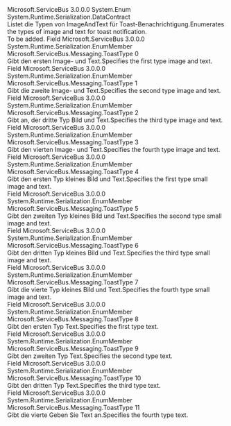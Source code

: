 <Type Name="ToastType" FullName="Microsoft.ServiceBus.Messaging.ToastType">
  <TypeSignature Language="C#" Value="public enum ToastType" />
  <TypeSignature Language="ILAsm" Value=".class public auto ansi sealed ToastType extends System.Enum" />
  <TypeSignature Language="DocId" Value="T:Microsoft.ServiceBus.Messaging.ToastType" />
  <TypeSignature Language="VB.NET" Value="Public Enum ToastType" />
  <TypeSignature Language="F#" Value="type ToastType = " />
  <AssemblyInfo>
    <AssemblyName>Microsoft.ServiceBus</AssemblyName>
    <AssemblyVersion>3.0.0.0</AssemblyVersion>
  </AssemblyInfo>
  <Base>
    <BaseTypeName>System.Enum</BaseTypeName>
  </Base>
  <Attributes>
    <Attribute>
      <AttributeName>System.Runtime.Serialization.DataContract</AttributeName>
    </Attribute>
  </Attributes>
  <Docs>
    <summary><span data-ttu-id="02488-101">Listet die Typen von ImageAndText für Toast-Benachrichtigung.</span><span class="sxs-lookup"><span data-stu-id="02488-101">Enumerates the types of image and text for toast notification.</span></span></summary>
    <remarks>To be added.</remarks>
  </Docs>
  <Members>
    <Member MemberName="ToastImageAndText01">
      <MemberSignature Language="C#" Value="ToastImageAndText01" />
      <MemberSignature Language="ILAsm" Value=".field public static literal valuetype Microsoft.ServiceBus.Messaging.ToastType ToastImageAndText01 = int32(0)" />
      <MemberSignature Language="DocId" Value="F:Microsoft.ServiceBus.Messaging.ToastType.ToastImageAndText01" />
      <MemberSignature Language="VB.NET" Value="ToastImageAndText01" />
      <MemberSignature Language="F#" Value="ToastImageAndText01 = 0" Usage="Microsoft.ServiceBus.Messaging.ToastType.ToastImageAndText01" />
      <MemberType>Field</MemberType>
      <AssemblyInfo>
        <AssemblyName>Microsoft.ServiceBus</AssemblyName>
        <AssemblyVersion>3.0.0.0</AssemblyVersion>
      </AssemblyInfo>
      <Attributes>
        <Attribute>
          <AttributeName>System.Runtime.Serialization.EnumMember</AttributeName>
        </Attribute>
      </Attributes>
      <ReturnValue>
        <ReturnType>Microsoft.ServiceBus.Messaging.ToastType</ReturnType>
      </ReturnValue>
      <MemberValue>0</MemberValue>
      <Docs>
        <summary><span data-ttu-id="02488-102">Gibt den ersten Image- und Text.</span><span class="sxs-lookup"><span data-stu-id="02488-102">Specifies the first type image and text.</span></span></summary>
      </Docs>
    </Member>
    <Member MemberName="ToastImageAndText02">
      <MemberSignature Language="C#" Value="ToastImageAndText02" />
      <MemberSignature Language="ILAsm" Value=".field public static literal valuetype Microsoft.ServiceBus.Messaging.ToastType ToastImageAndText02 = int32(1)" />
      <MemberSignature Language="DocId" Value="F:Microsoft.ServiceBus.Messaging.ToastType.ToastImageAndText02" />
      <MemberSignature Language="VB.NET" Value="ToastImageAndText02" />
      <MemberSignature Language="F#" Value="ToastImageAndText02 = 1" Usage="Microsoft.ServiceBus.Messaging.ToastType.ToastImageAndText02" />
      <MemberType>Field</MemberType>
      <AssemblyInfo>
        <AssemblyName>Microsoft.ServiceBus</AssemblyName>
        <AssemblyVersion>3.0.0.0</AssemblyVersion>
      </AssemblyInfo>
      <Attributes>
        <Attribute>
          <AttributeName>System.Runtime.Serialization.EnumMember</AttributeName>
        </Attribute>
      </Attributes>
      <ReturnValue>
        <ReturnType>Microsoft.ServiceBus.Messaging.ToastType</ReturnType>
      </ReturnValue>
      <MemberValue>1</MemberValue>
      <Docs>
        <summary><span data-ttu-id="02488-103">Gibt die zweite Image- und Text.</span><span class="sxs-lookup"><span data-stu-id="02488-103">Specifies the second type image and text.</span></span></summary>
      </Docs>
    </Member>
    <Member MemberName="ToastImageAndText03">
      <MemberSignature Language="C#" Value="ToastImageAndText03" />
      <MemberSignature Language="ILAsm" Value=".field public static literal valuetype Microsoft.ServiceBus.Messaging.ToastType ToastImageAndText03 = int32(2)" />
      <MemberSignature Language="DocId" Value="F:Microsoft.ServiceBus.Messaging.ToastType.ToastImageAndText03" />
      <MemberSignature Language="VB.NET" Value="ToastImageAndText03" />
      <MemberSignature Language="F#" Value="ToastImageAndText03 = 2" Usage="Microsoft.ServiceBus.Messaging.ToastType.ToastImageAndText03" />
      <MemberType>Field</MemberType>
      <AssemblyInfo>
        <AssemblyName>Microsoft.ServiceBus</AssemblyName>
        <AssemblyVersion>3.0.0.0</AssemblyVersion>
      </AssemblyInfo>
      <Attributes>
        <Attribute>
          <AttributeName>System.Runtime.Serialization.EnumMember</AttributeName>
        </Attribute>
      </Attributes>
      <ReturnValue>
        <ReturnType>Microsoft.ServiceBus.Messaging.ToastType</ReturnType>
      </ReturnValue>
      <MemberValue>2</MemberValue>
      <Docs>
        <summary><span data-ttu-id="02488-104">Gibt an, der dritte Typ Bild und Text.</span><span class="sxs-lookup"><span data-stu-id="02488-104">Specifies the third type image and text.</span></span></summary>
      </Docs>
    </Member>
    <Member MemberName="ToastImageAndText04">
      <MemberSignature Language="C#" Value="ToastImageAndText04" />
      <MemberSignature Language="ILAsm" Value=".field public static literal valuetype Microsoft.ServiceBus.Messaging.ToastType ToastImageAndText04 = int32(3)" />
      <MemberSignature Language="DocId" Value="F:Microsoft.ServiceBus.Messaging.ToastType.ToastImageAndText04" />
      <MemberSignature Language="VB.NET" Value="ToastImageAndText04" />
      <MemberSignature Language="F#" Value="ToastImageAndText04 = 3" Usage="Microsoft.ServiceBus.Messaging.ToastType.ToastImageAndText04" />
      <MemberType>Field</MemberType>
      <AssemblyInfo>
        <AssemblyName>Microsoft.ServiceBus</AssemblyName>
        <AssemblyVersion>3.0.0.0</AssemblyVersion>
      </AssemblyInfo>
      <Attributes>
        <Attribute>
          <AttributeName>System.Runtime.Serialization.EnumMember</AttributeName>
        </Attribute>
      </Attributes>
      <ReturnValue>
        <ReturnType>Microsoft.ServiceBus.Messaging.ToastType</ReturnType>
      </ReturnValue>
      <MemberValue>3</MemberValue>
      <Docs>
        <summary><span data-ttu-id="02488-105">Gibt den vierten Image- und Text.</span><span class="sxs-lookup"><span data-stu-id="02488-105">Specifies the fourth type image and text.</span></span></summary>
      </Docs>
    </Member>
    <Member MemberName="ToastSmallImageAndText01">
      <MemberSignature Language="C#" Value="ToastSmallImageAndText01" />
      <MemberSignature Language="ILAsm" Value=".field public static literal valuetype Microsoft.ServiceBus.Messaging.ToastType ToastSmallImageAndText01 = int32(4)" />
      <MemberSignature Language="DocId" Value="F:Microsoft.ServiceBus.Messaging.ToastType.ToastSmallImageAndText01" />
      <MemberSignature Language="VB.NET" Value="ToastSmallImageAndText01" />
      <MemberSignature Language="F#" Value="ToastSmallImageAndText01 = 4" Usage="Microsoft.ServiceBus.Messaging.ToastType.ToastSmallImageAndText01" />
      <MemberType>Field</MemberType>
      <AssemblyInfo>
        <AssemblyName>Microsoft.ServiceBus</AssemblyName>
        <AssemblyVersion>3.0.0.0</AssemblyVersion>
      </AssemblyInfo>
      <Attributes>
        <Attribute>
          <AttributeName>System.Runtime.Serialization.EnumMember</AttributeName>
        </Attribute>
      </Attributes>
      <ReturnValue>
        <ReturnType>Microsoft.ServiceBus.Messaging.ToastType</ReturnType>
      </ReturnValue>
      <MemberValue>4</MemberValue>
      <Docs>
        <summary><span data-ttu-id="02488-106">Gibt den ersten Typ kleines Bild und Text.</span><span class="sxs-lookup"><span data-stu-id="02488-106">Specifies the first type small image and text.</span></span></summary>
      </Docs>
    </Member>
    <Member MemberName="ToastSmallImageAndText02">
      <MemberSignature Language="C#" Value="ToastSmallImageAndText02" />
      <MemberSignature Language="ILAsm" Value=".field public static literal valuetype Microsoft.ServiceBus.Messaging.ToastType ToastSmallImageAndText02 = int32(5)" />
      <MemberSignature Language="DocId" Value="F:Microsoft.ServiceBus.Messaging.ToastType.ToastSmallImageAndText02" />
      <MemberSignature Language="VB.NET" Value="ToastSmallImageAndText02" />
      <MemberSignature Language="F#" Value="ToastSmallImageAndText02 = 5" Usage="Microsoft.ServiceBus.Messaging.ToastType.ToastSmallImageAndText02" />
      <MemberType>Field</MemberType>
      <AssemblyInfo>
        <AssemblyName>Microsoft.ServiceBus</AssemblyName>
        <AssemblyVersion>3.0.0.0</AssemblyVersion>
      </AssemblyInfo>
      <Attributes>
        <Attribute>
          <AttributeName>System.Runtime.Serialization.EnumMember</AttributeName>
        </Attribute>
      </Attributes>
      <ReturnValue>
        <ReturnType>Microsoft.ServiceBus.Messaging.ToastType</ReturnType>
      </ReturnValue>
      <MemberValue>5</MemberValue>
      <Docs>
        <summary><span data-ttu-id="02488-107">Gibt den zweiten Typ kleines Bild und Text.</span><span class="sxs-lookup"><span data-stu-id="02488-107">Specifies the second type small image and text.</span></span></summary>
      </Docs>
    </Member>
    <Member MemberName="ToastSmallImageAndText03">
      <MemberSignature Language="C#" Value="ToastSmallImageAndText03" />
      <MemberSignature Language="ILAsm" Value=".field public static literal valuetype Microsoft.ServiceBus.Messaging.ToastType ToastSmallImageAndText03 = int32(6)" />
      <MemberSignature Language="DocId" Value="F:Microsoft.ServiceBus.Messaging.ToastType.ToastSmallImageAndText03" />
      <MemberSignature Language="VB.NET" Value="ToastSmallImageAndText03" />
      <MemberSignature Language="F#" Value="ToastSmallImageAndText03 = 6" Usage="Microsoft.ServiceBus.Messaging.ToastType.ToastSmallImageAndText03" />
      <MemberType>Field</MemberType>
      <AssemblyInfo>
        <AssemblyName>Microsoft.ServiceBus</AssemblyName>
        <AssemblyVersion>3.0.0.0</AssemblyVersion>
      </AssemblyInfo>
      <Attributes>
        <Attribute>
          <AttributeName>System.Runtime.Serialization.EnumMember</AttributeName>
        </Attribute>
      </Attributes>
      <ReturnValue>
        <ReturnType>Microsoft.ServiceBus.Messaging.ToastType</ReturnType>
      </ReturnValue>
      <MemberValue>6</MemberValue>
      <Docs>
        <summary><span data-ttu-id="02488-108">Gibt den dritten Typ kleines Bild und Text.</span><span class="sxs-lookup"><span data-stu-id="02488-108">Specifies the third type small image and text.</span></span></summary>
      </Docs>
    </Member>
    <Member MemberName="ToastSmallImageAndText04">
      <MemberSignature Language="C#" Value="ToastSmallImageAndText04" />
      <MemberSignature Language="ILAsm" Value=".field public static literal valuetype Microsoft.ServiceBus.Messaging.ToastType ToastSmallImageAndText04 = int32(7)" />
      <MemberSignature Language="DocId" Value="F:Microsoft.ServiceBus.Messaging.ToastType.ToastSmallImageAndText04" />
      <MemberSignature Language="VB.NET" Value="ToastSmallImageAndText04" />
      <MemberSignature Language="F#" Value="ToastSmallImageAndText04 = 7" Usage="Microsoft.ServiceBus.Messaging.ToastType.ToastSmallImageAndText04" />
      <MemberType>Field</MemberType>
      <AssemblyInfo>
        <AssemblyName>Microsoft.ServiceBus</AssemblyName>
        <AssemblyVersion>3.0.0.0</AssemblyVersion>
      </AssemblyInfo>
      <Attributes>
        <Attribute>
          <AttributeName>System.Runtime.Serialization.EnumMember</AttributeName>
        </Attribute>
      </Attributes>
      <ReturnValue>
        <ReturnType>Microsoft.ServiceBus.Messaging.ToastType</ReturnType>
      </ReturnValue>
      <MemberValue>7</MemberValue>
      <Docs>
        <summary><span data-ttu-id="02488-109">Gibt die vierte Typ kleines Bild und Text.</span><span class="sxs-lookup"><span data-stu-id="02488-109">Specifies the fourth type small image and text.</span></span></summary>
      </Docs>
    </Member>
    <Member MemberName="ToastText01">
      <MemberSignature Language="C#" Value="ToastText01" />
      <MemberSignature Language="ILAsm" Value=".field public static literal valuetype Microsoft.ServiceBus.Messaging.ToastType ToastText01 = int32(8)" />
      <MemberSignature Language="DocId" Value="F:Microsoft.ServiceBus.Messaging.ToastType.ToastText01" />
      <MemberSignature Language="VB.NET" Value="ToastText01" />
      <MemberSignature Language="F#" Value="ToastText01 = 8" Usage="Microsoft.ServiceBus.Messaging.ToastType.ToastText01" />
      <MemberType>Field</MemberType>
      <AssemblyInfo>
        <AssemblyName>Microsoft.ServiceBus</AssemblyName>
        <AssemblyVersion>3.0.0.0</AssemblyVersion>
      </AssemblyInfo>
      <Attributes>
        <Attribute>
          <AttributeName>System.Runtime.Serialization.EnumMember</AttributeName>
        </Attribute>
      </Attributes>
      <ReturnValue>
        <ReturnType>Microsoft.ServiceBus.Messaging.ToastType</ReturnType>
      </ReturnValue>
      <MemberValue>8</MemberValue>
      <Docs>
        <summary><span data-ttu-id="02488-110">Gibt den ersten Typ Text.</span><span class="sxs-lookup"><span data-stu-id="02488-110">Specifies the first type text.</span></span></summary>
      </Docs>
    </Member>
    <Member MemberName="ToastText02">
      <MemberSignature Language="C#" Value="ToastText02" />
      <MemberSignature Language="ILAsm" Value=".field public static literal valuetype Microsoft.ServiceBus.Messaging.ToastType ToastText02 = int32(9)" />
      <MemberSignature Language="DocId" Value="F:Microsoft.ServiceBus.Messaging.ToastType.ToastText02" />
      <MemberSignature Language="VB.NET" Value="ToastText02" />
      <MemberSignature Language="F#" Value="ToastText02 = 9" Usage="Microsoft.ServiceBus.Messaging.ToastType.ToastText02" />
      <MemberType>Field</MemberType>
      <AssemblyInfo>
        <AssemblyName>Microsoft.ServiceBus</AssemblyName>
        <AssemblyVersion>3.0.0.0</AssemblyVersion>
      </AssemblyInfo>
      <Attributes>
        <Attribute>
          <AttributeName>System.Runtime.Serialization.EnumMember</AttributeName>
        </Attribute>
      </Attributes>
      <ReturnValue>
        <ReturnType>Microsoft.ServiceBus.Messaging.ToastType</ReturnType>
      </ReturnValue>
      <MemberValue>9</MemberValue>
      <Docs>
        <summary><span data-ttu-id="02488-111">Gibt den zweiten Typ Text.</span><span class="sxs-lookup"><span data-stu-id="02488-111">Specifies the second type text.</span></span></summary>
      </Docs>
    </Member>
    <Member MemberName="ToastText03">
      <MemberSignature Language="C#" Value="ToastText03" />
      <MemberSignature Language="ILAsm" Value=".field public static literal valuetype Microsoft.ServiceBus.Messaging.ToastType ToastText03 = int32(10)" />
      <MemberSignature Language="DocId" Value="F:Microsoft.ServiceBus.Messaging.ToastType.ToastText03" />
      <MemberSignature Language="VB.NET" Value="ToastText03" />
      <MemberSignature Language="F#" Value="ToastText03 = 10" Usage="Microsoft.ServiceBus.Messaging.ToastType.ToastText03" />
      <MemberType>Field</MemberType>
      <AssemblyInfo>
        <AssemblyName>Microsoft.ServiceBus</AssemblyName>
        <AssemblyVersion>3.0.0.0</AssemblyVersion>
      </AssemblyInfo>
      <Attributes>
        <Attribute>
          <AttributeName>System.Runtime.Serialization.EnumMember</AttributeName>
        </Attribute>
      </Attributes>
      <ReturnValue>
        <ReturnType>Microsoft.ServiceBus.Messaging.ToastType</ReturnType>
      </ReturnValue>
      <MemberValue>10</MemberValue>
      <Docs>
        <summary><span data-ttu-id="02488-112">Gibt den dritten Typ Text.</span><span class="sxs-lookup"><span data-stu-id="02488-112">Specifies the third type text.</span></span></summary>
      </Docs>
    </Member>
    <Member MemberName="ToastText04">
      <MemberSignature Language="C#" Value="ToastText04" />
      <MemberSignature Language="ILAsm" Value=".field public static literal valuetype Microsoft.ServiceBus.Messaging.ToastType ToastText04 = int32(11)" />
      <MemberSignature Language="DocId" Value="F:Microsoft.ServiceBus.Messaging.ToastType.ToastText04" />
      <MemberSignature Language="VB.NET" Value="ToastText04" />
      <MemberSignature Language="F#" Value="ToastText04 = 11" Usage="Microsoft.ServiceBus.Messaging.ToastType.ToastText04" />
      <MemberType>Field</MemberType>
      <AssemblyInfo>
        <AssemblyName>Microsoft.ServiceBus</AssemblyName>
        <AssemblyVersion>3.0.0.0</AssemblyVersion>
      </AssemblyInfo>
      <Attributes>
        <Attribute>
          <AttributeName>System.Runtime.Serialization.EnumMember</AttributeName>
        </Attribute>
      </Attributes>
      <ReturnValue>
        <ReturnType>Microsoft.ServiceBus.Messaging.ToastType</ReturnType>
      </ReturnValue>
      <MemberValue>11</MemberValue>
      <Docs>
        <summary><span data-ttu-id="02488-113">Gibt die vierte Geben Sie Text an.</span><span class="sxs-lookup"><span data-stu-id="02488-113">Specifies the fourth type text.</span></span></summary>
      </Docs>
    </Member>
  </Members>
</Type>
